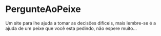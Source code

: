 # PergunteAoPeixe
 Um site para lhe ajuda a tomar as decisões dificeis, mais lembre-se é a ajuda de um peixe que você esta pedindo, não espere muito...

